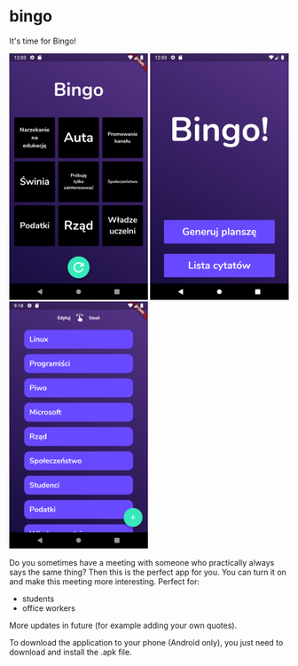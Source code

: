 # bingo

It's time for Bingo!
<p float="left">
  <img src="/ss1.png" width="250" />
  <img src="/ss2.png" width="250" /> 
  <img src="/ss3.png" width="250" />
</p>


Do you sometimes have a meeting with someone who practically always says the same thing?
Then this is the perfect app for you. 
You can turn it on and make this meeting more interesting.
Perfect for:
- students
- office workers

More updates in future (for example adding your own quotes).

To download the application to your phone (Android only), 
you just need to download and install the .apk file.
